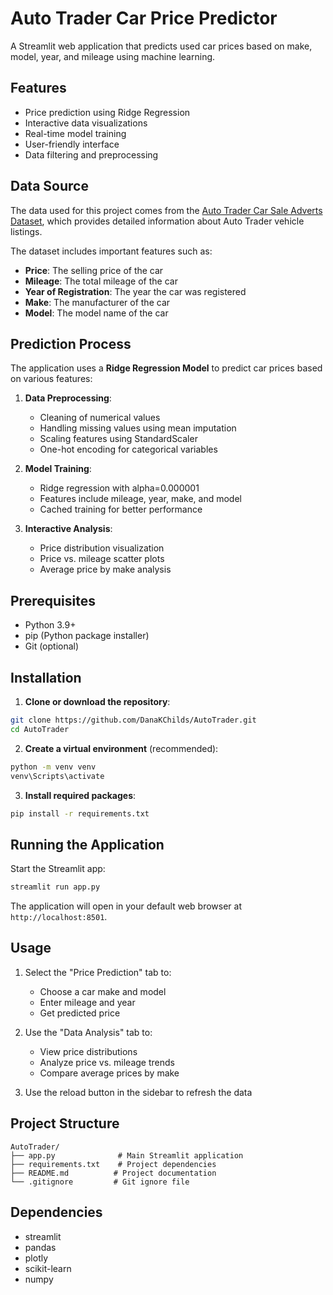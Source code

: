 # Auto Trader Car Price Predictor

A Streamlit web application that predicts used car prices based on make, model, year, and mileage using machine learning.

## Features

- Price prediction using Ridge Regression
- Interactive data visualizations
- Real-time model training
- User-friendly interface
- Data filtering and preprocessing

## Data Source

The data used for this project comes from the [Auto Trader Car Sale Adverts Dataset](https://www.kaggle.com/datasets/shayanshahid997/autotrader-at-car-sale-adverts-dataset), which provides detailed information about Auto Trader vehicle listings.

The dataset includes important features such as:
- **Price**: The selling price of the car
- **Mileage**: The total mileage of the car
- **Year of Registration**: The year the car was registered
- **Make**: The manufacturer of the car
- **Model**: The model name of the car

## Prediction Process

The application uses a **Ridge Regression Model** to predict car prices based on various features:

1. **Data Preprocessing**: 
   - Cleaning of numerical values
   - Handling missing values using mean imputation
   - Scaling features using StandardScaler
   - One-hot encoding for categorical variables

2. **Model Training**: 
   - Ridge regression with alpha=0.000001
   - Features include mileage, year, make, and model
   - Cached training for better performance

3. **Interactive Analysis**:
   - Price distribution visualization
   - Price vs. mileage scatter plots
   - Average price by make analysis

## Prerequisites

- Python 3.9+
- pip (Python package installer)
- Git (optional)

## Installation

1. **Clone or download the repository**:
```bash
git clone https://github.com/DanaKChilds/AutoTrader.git
cd AutoTrader
```

2. **Create a virtual environment** (recommended):
```bash
python -m venv venv
venv\Scripts\activate
```

3. **Install required packages**:
```bash
pip install -r requirements.txt
```

## Running the Application

Start the Streamlit app:
```bash
streamlit run app.py
```

The application will open in your default web browser at `http://localhost:8501`.

## Usage

1. Select the "Price Prediction" tab to:
   - Choose a car make and model
   - Enter mileage and year
   - Get predicted price

2. Use the "Data Analysis" tab to:
   - View price distributions
   - Analyze price vs. mileage trends
   - Compare average prices by make

3. Use the reload button in the sidebar to refresh the data

## Project Structure

```
AutoTrader/
├── app.py              # Main Streamlit application
├── requirements.txt    # Project dependencies
├── README.md          # Project documentation
└── .gitignore         # Git ignore file
```

## Dependencies

- streamlit
- pandas
- plotly
- scikit-learn
- numpy